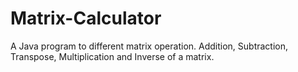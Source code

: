 # Matrix-Calculator

A Java program to different matrix operation.
Addition, Subtraction, Transpose, Multiplication and Inverse of a matrix.
